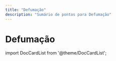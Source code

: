 ```yaml
---
title: "Defumação"
description: "Sumário de pontos para Defumação"
---
```


# Defumação

import DocCardList from '@theme/DocCardList';

<DocCardList />
